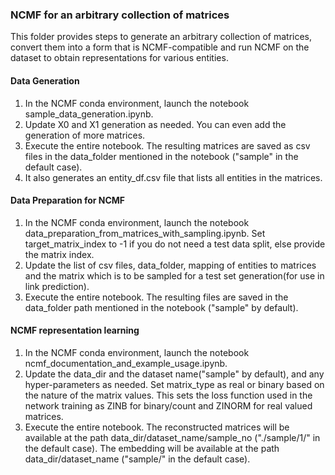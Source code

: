 ### NCMF for an arbitrary collection of matrices

This folder provides steps to generate an arbitrary collection of matrices, convert them into a form that is NCMF-compatible and run NCMF on the dataset to obtain representations for various entities.

#### Data Generation

1. In the NCMF conda environment, launch the notebook sample_data_generation.ipynb.
2. Update X0 and X1 generation as needed. You can even add the generation of more matrices.
3. Execute the entire notebook. The resulting matrices are saved as csv files in the data_folder mentioned in the notebook ("sample" in the default case).
4. It also generates an entity_df.csv file that lists all entities in the matrices.

#### Data Preparation for NCMF

1. In the NCMF conda environment, launch the notebook data_preparation_from_matrices_with_sampling.ipynb. Set target_matrix_index to -1 if you do not need a test data split, else provide the matrix index.
2. Update the list of csv files, data_folder, mapping of entities to matrices and the matrix which is to be sampled for a test set generation(for use in link prediction). 
3. Execute the entire notebook. The resulting files are saved in the data_folder path mentioned in the notebook ("sample" by default).

#### NCMF representation learning

1. In the NCMF conda environment, launch the notebook ncmf_documentation_and_example_usage.ipynb.
2. Update the data_dir and the dataset name("sample" by default), and any hyper-parameters as needed. Set matrix_type as real or binary based on the nature of the matrix values. This sets the loss function used in the network training as ZINB for binary/count and ZINORM for real valued matrices.
3. Execute the entire notebook. The reconstructed matrices will be available at the path data_dir/dataset_name/sample_no ("./sample/1/" in the default case). The embedding will be available at the path data_dir/dataset_name ("sample/" in the default case).

